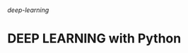 ###### deep-learning                                                               
# DEEP LEARNING with Python                                         
                              
               
    
